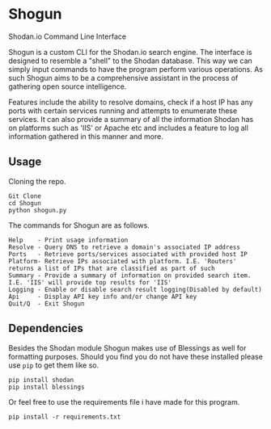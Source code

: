 # Shogun
Shodan.io Command Line Interface

Shogun is a custom CLI for the Shodan.io search engine. The interface is designed to resemble a "shell" to the Shodan database. This way we can simply input commands to have the program perform various operations. As such Shogun aims to be a comprehensive assistant in the process of gathering open source intelligence.

Features include the ability to resolve domains, check if a host IP has any ports with certain services running and attempts to enumerate these services. It can also provide a summary of all the information Shodan has on platforms such as 'IIS' or Apache etc and includes a feature to log all information gathered in this manner and more. 


## Usage

Cloning the repo.
```
Git Clone
cd Shogun
python shogun.py
```

The commands for Shogun are as follows.
```
Help    - Print usage information 
Resolve - Query DNS to retrieve a domain's associated IP address
Ports   - Retrieve ports/services associated with provided host IP
Platform- Retrieve IPs associated with platform. I.E. 'Routers' returns a list of IPs that are classified as part of such
Summary - Provide a summary of information on provided search item. I.E. 'IIS' will provide top results for 'IIS'
Logging - Enable or disable search result logging(Disabled by default)
Api     - Display API key info and/or change API key
Quit/Q  - Exit Shogun
```

## Dependencies

Besides the Shodan module Shogun makes use of Blessings as well for formatting purposes. Should you find you do not have these installed please use `pip` to get them like so.
```
pip install shodan
pip install blessings
```
Or feel free to use the requirements file i have made for this program.

`pip install -r requirements.txt`
